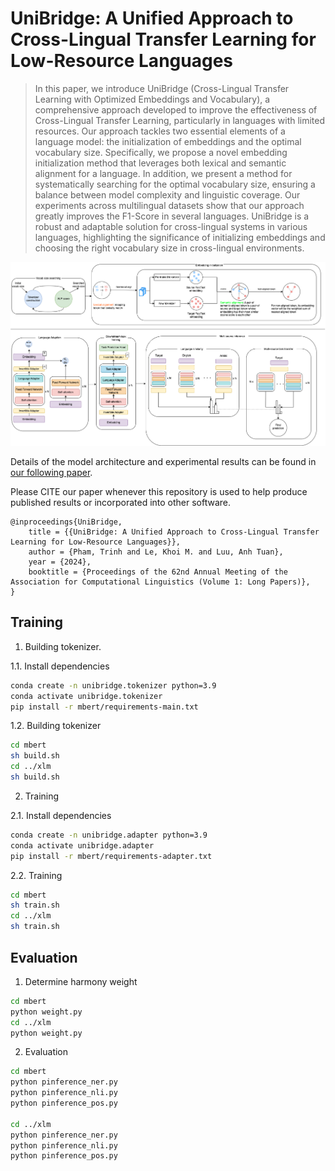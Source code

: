 # UniBridge: A Unified Approach to Cross-Lingual Transfer Learning for Low-Resource Languages

> In this paper, we introduce UniBridge (Cross-Lingual Transfer Learning with Optimized Embeddings and Vocabulary), a comprehensive approach developed to improve the effectiveness of Cross-Lingual Transfer Learning, particularly in languages with limited resources. Our approach tackles two essential elements of a language model: the initialization of embeddings and the optimal vocabulary size. Specifically, we propose a novel embedding initialization method that leverages both lexical and semantic alignment for a language. In addition, we present a method for systematically searching for the optimal vocabulary size, ensuring a balance between model complexity and linguistic coverage. Our experiments across multilingual datasets show that our approach greatly improves the F1-Score in several languages. UniBridge is a robust and adaptable solution for cross-lingual systems in various languages, highlighting the significance of initializing embeddings and choosing the right vocabulary size in cross-lingual environments.

![Detail architecture of UniBridge](image/unibridge_overview.png)

Details of the model architecture and experimental results can be found in [our following paper](https://aclanthology.org/2024.acl-long.174/).

Please CITE our paper whenever this repository is used to help produce published results or incorporated into other software.


    @inproceedings{UniBridge,
        title = {{UniBridge: A Unified Approach to Cross-Lingual Transfer Learning for Low-Resource Languages}},
        author = {Pham, Trinh and Le, Khoi M. and Luu, Anh Tuan},
        year = {2024},
        booktitle = {Proceedings of the 62nd Annual Meeting of the Association for Computational Linguistics (Volume 1: Long Papers)},
    }

## Training
1. Building tokenizer.

1.1. Install dependencies

```bash
conda create -n unibridge.tokenizer python=3.9
conda activate unibridge.tokenizer
pip install -r mbert/requirements-main.txt
```

1.2. Building tokenizer

```bash
cd mbert
sh build.sh
cd ../xlm
sh build.sh
```

2. Training

2.1. Install dependencies

```bash
conda create -n unibridge.adapter python=3.9
conda activate unibridge.adapter
pip install -r mbert/requirements-adapter.txt
```

2.2. Training

```bash
cd mbert
sh train.sh
cd ../xlm
sh train.sh
```

## Evaluation

1. Determine harmony weight

```bash
cd mbert
python weight.py
cd ../xlm
python weight.py
```

2. Evaluation

```bash
cd mbert
python pinference_ner.py
python pinference_nli.py
python pinference_pos.py

cd ../xlm
python pinference_ner.py
python pinference_nli.py
python pinference_pos.py
```